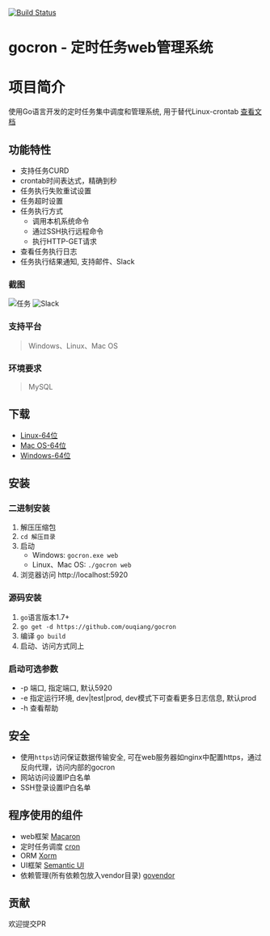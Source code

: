 [![Build Status](https://travis-ci.org/ouqiang/gocron.png)](https://travis-ci.org/ouqiang/gocron)
# gocron - 定时任务web管理系统

# 项目简介
使用Go语言开发的定时任务集中调度和管理系统, 用于替代Linux-crontab [查看文档](https://github.com/ouqiang/gocron/wiki)

## 功能特性
* 支持任务CURD
* crontab时间表达式，精确到秒
* 任务执行失败重试设置
* 任务超时设置
* 任务执行方式
    * 调用本机系统命令  
    * 通过SSH执行远程命令
    * 执行HTTP-GET请求
* 查看任务执行日志
* 任务执行结果通知, 支持邮件、Slack

### 截图
![任务](https://raw.githubusercontent.com/ouqiang/gocron/master/screenshot_task.png)
![Slack](https://raw.githubusercontent.com/ouqiang/gocron/master/screenshot_slack.png)
    
### 支持平台
> Windows、Linux、Mac OS

### 环境要求
>  MySQL


## 下载
* [Linux-64位](http://opns468ov.bkt.clouddn.com/gocron/gocron-linux-amd64.tar.gz)
* [Mac OS-64位](http://opns468ov.bkt.clouddn.com/gocron/gocron-darwin-amd64.tar.gz)
* [Windows-64位](http://opns468ov.bkt.clouddn.com/gocron/gocron-windows-amd64.zip)

## 安装

###  二进制安装
1. 解压压缩包    
2. `cd 解压目录`   
3. 启动  
    * Windows:  `gocron.exe web`            
    * Linux、Mac OS:  `./gocron web`
4. 浏览器访问 http://localhost:5920
### 源码安装
1. `go`语言版本1.7+
2. `go get -d https://github.com/ouqiang/gocron`
3. 编译 `go build`
4. 启动、访问方式同上

### 启动可选参数

* -p 端口, 指定端口, 默认5920
* -e 指定运行环境, dev|test|prod, dev模式下可查看更多日志信息, 默认prod
* -h 查看帮助

## 安全
* 使用`https`访问保证数据传输安全, 可在web服务器如nginx中配置https，通过反向代理，访问内部的gocron
* 网站访问设置IP白名单
* SSH登录设置IP白名单

## 程序使用的组件
* web框架 [Macaron](http://go-macaron.com/)
* 定时任务调度 [cron](https://github.com/robfig/cron)
* ORM [Xorm](https://github.com/go-xorm/xorm)
* UI框架 [Semantic UI](https://semantic-ui.com/)
* 依赖管理(所有依赖包放入vendor目录) [govendor](https://github.com/kardianos/govendor)

## 贡献
欢迎提交PR
